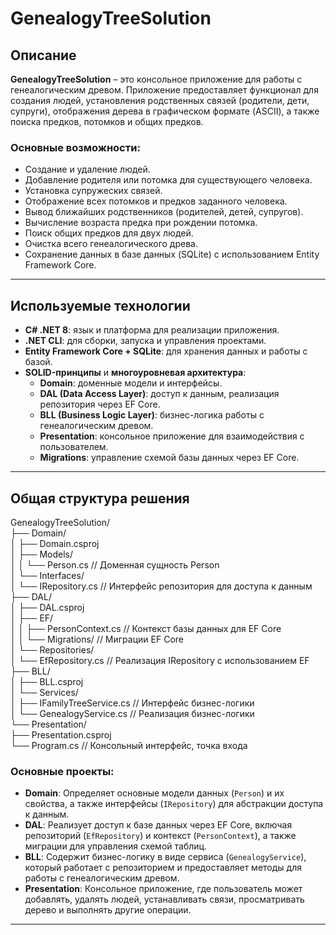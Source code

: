 # GenealogyTreeSolution

## Описание
**GenealogyTreeSolution** – это консольное приложение для работы с генеалогическим древом. Приложение предоставляет функционал для создания людей, установления родственных связей (родители, дети, супруги), отображения дерева в графическом формате (ASCII), а также поиска предков, потомков и общих предков.

### Основные возможности:
- Создание и удаление людей.
- Добавление родителя или потомка для существующего человека.
- Установка супружеских связей.
- Отображение всех потомков и предков заданного человека.
- Вывод ближайших родственников (родителей, детей, супругов).
- Вычисление возраста предка при рождении потомка.
- Поиск общих предков для двух людей.
- Очистка всего генеалогического древа.
- Сохранение данных в базе данных (SQLite) с использованием Entity Framework Core.

---

## Используемые технологии
- **C# .NET 8**: язык и платформа для реализации приложения.
- **.NET CLI**: для сборки, запуска и управления проектами.
- **Entity Framework Core + SQLite**: для хранения данных и работы с базой.
- **SOLID-принципы** и **многоуровневая архитектура**:
  - **Domain**: доменные модели и интерфейсы.
  - **DAL (Data Access Layer)**: доступ к данным, реализация репозитория через EF Core.
  - **BLL (Business Logic Layer)**: бизнес-логика работы с генеалогическим древом.
  - **Presentation**: консольное приложение для взаимодействия с пользователем.
  - **Migrations**: управление схемой базы данных через EF Core.

---

## Общая структура решения
GenealogyTreeSolution/  
├── Domain/  
│   ├── Domain.csproj  
│   ├── Models/  
│   │   └── Person.cs        // Доменная сущность Person  
│   └── Interfaces/  
│       └── IRepository.cs   // Интерфейс репозитория для доступа к данным  
├── DAL/  
│   ├── DAL.csproj  
│   ├── EF/  
│   │   ├── PersonContext.cs // Контекст базы данных для EF Core  
│   │   └── Migrations/      // Миграции EF Core  
│   └── Repositories/  
│       └── EfRepository.cs  // Реализация IRepository с использованием EF  
├── BLL/  
│   ├── BLL.csproj  
│   └── Services/  
│       ├── IFamilyTreeService.cs // Интерфейс бизнес-логики  
│       └── GenealogyService.cs   // Реализация бизнес-логики  
└── Presentation/  
    ├── Presentation.csproj  
    └── Program.cs          // Консольный интерфейс, точка входа  



### Основные проекты:
- **Domain**: Определяет основные модели данных (`Person`) и их свойства, а также интерфейсы (`IRepository`) для абстракции доступа к данным.
- **DAL**: Реализует доступ к базе данных через EF Core, включая репозиторий (`EfRepository`) и контекст (`PersonContext`), а также миграции для управления схемой таблиц.
- **BLL**: Содержит бизнес-логику в виде сервиса (`GenealogyService`), который работает с репозиторием и предоставляет методы для работы с генеалогическим древом.
- **Presentation**: Консольное приложение, где пользователь может добавлять, удалять людей, устанавливать связи, просматривать дерево и выполнять другие операции.

---